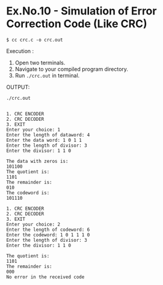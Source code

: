 # Ex.No.10 - Simulation of Error Correction Code (Like CRC)

```
$ cc crc.c -o crc.out
```

Execution :

1. Open two terminals.
2. Navigate to your compiled program directory.
3. Run `./crc.out` in terminal.

OUTPUT:

`./crc.out`
```

1. CRC ENCODER
2. CRC DECODER
3. EXIT
Enter your choice: 1
Enter the length of dataword: 4
Enter the data word: 1 0 1 1
Enter the length of divisor: 3
Enter the divisor: 1 1 0

The data with zeros is:
101100
The quotient is:
1101
The remainder is:
010
The codeword is:
101110
```

```
1. CRC ENCODER
2. CRC DECODER
3. EXIT
Enter your choice: 2
Enter the length of codeword: 6
Enter the codeword: 1 0 1 1 1 0
Enter the length of divisor: 3
Enter the divisor: 1 1 0

The quotient is:
1101
The remainder is:
000
No error in the received code
```